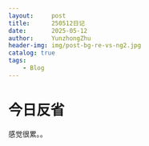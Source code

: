 ```yaml
---
layout:     post
title:      250512日记
date:       2025-05-12
author:     YunzhongZhu
header-img: img/post-bg-re-vs-ng2.jpg
catalog: true
tags:
    - Blog
---
```


# 今日反省
感觉很累。。

